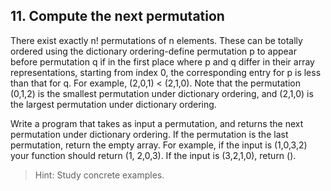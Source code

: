 ## 11. Compute the next permutation

There exist exactly n! permutations of n elements. These can be totally ordered using the dictionary ordering-define permutation p to appear before permutation q if in the first place where p and q differ in their array representations, starting from index 0, the
corresponding entry for p is less than that for q. For example, (2,0,1) < (2,1,0). Note that the permutation (0,1,2) is the smallest permutation under dictionary ordering, and (2,1,0) is the largest permutation under dictionary ordering.

Write a program that takes as input a permutation, and returns the next permutation under dictionary ordering. If the permutation is the last permutation, return the empty array. For example, if the input is (1,0,3,2) your function should return (1, 2,0,3). If the input is (3,2,1,0), return ().

>Hint: Study concrete examples.